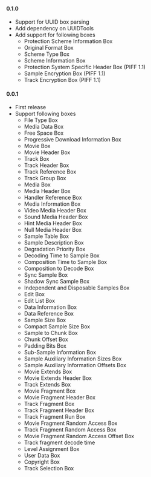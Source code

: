 #### 0.1.0

 * Support for UUID box parsing
 * Add dependency on UUIDTools
 * Add support for following boxes
     * Protection Scheme Information Box
     * Original Format Box
     * Scheme Type Box
     * Scheme Information Box
     * Protection System Specific Header Box (PIFF 1.1)
     * Sample Encryption Box (PIFF 1.1)
     * Track Encryption Box (PIFF 1.1)


#### 0.0.1

 * First release
 * Support following boxes
     * File Type Box
     * Media Data Box
     * Free Space Box
     * Progressive Download Information Box
     * Movie Box
     * Movie Header Box
     * Track Box
     * Track Header Box
     * Track Reference Box
     * Track Group Box
     * Media Box
     * Media Header Box
     * Handler Reference Box
     * Media Information Box
     * Video Media Header Box
     * Sound Media Header Box
     * Hint Media Header Box
     * Null Media Header Box
     * Sample Table Box
     * Sample Description Box
     * Degradation Priority Box
     * Decoding Time to Sample Box
     * Composition Time to Sample Box
     * Composition to Decode Box
     * Sync Sample Box
     * Shadow Sync Sample Box
     * Independent and Disposable Samples Box
     * Edit Box
     * Edit List Box
     * Data Information Box
     * Data Reference Box
     * Sample Size Box
     * Compact Sample Size Box
     * Sample to Chunk Box
     * Chunk Offset Box
     * Padding Bits Box
     * Sub-Sample Information Box
     * Sample Auxiliary Information Sizes Box
     * Sample Auxiliary Information Offsets Box
     * Movie Extends Box
     * Movie Extends Header Box
     * Track Extends Box
     * Movie Fragment Box
     * Movie Fragment Header Box
     * Track Fragment Box
     * Track Fragment Header Box
     * Track Fragment Run Box
     * Movie Fragment Random Access Box
     * Track Fragment Random Access Box
     * Movie Fragment Random Access Offset Box
     * Track fragment decode time
     * Level Assignment Box
     * User Data Box
     * Copyright Box
     * Track Selection Box
